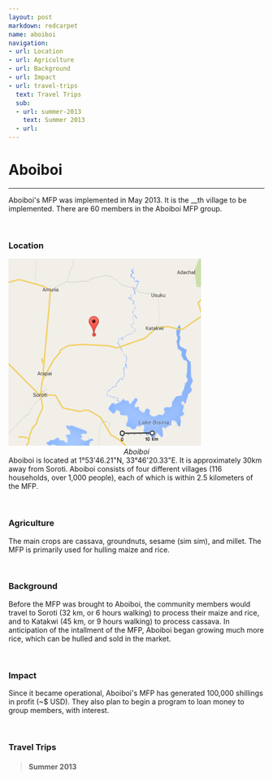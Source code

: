 ```yaml
---
layout: post
markdown: redcarpet
name: aboiboi
navigation:
- url: Location
- url: Agriculture
- url: Background
- url: Impact
- url: travel-trips
  text: Travel Trips
  sub:
  - url: summer-2013
    text: Summer 2013
  - url: 
---
```


# Aboiboi
- - -

Aboiboi's MFP was implemented in May 2013. It is the __th village to be implemented. There are 60 members in the Aboiboi MFP group.

&nbsp;

<a class="anchor" id="Location"></a>
### Location
<div class="row"><div class="col-sm-4">
    <img src="/images/l-aboiboi.png" class="img-responsive img-thumbnail" id="thumb" data-toggle="modal" data-target="#imageModal"><br>
    <center><i>Aboiboi</i></center>
</div><div class="col-sm-8">
Aboiboi is located at 1°53'46.21"N, 33°46'20.33"E. It is approximately 30km away from Soroti. Aboiboi consists of four different villages (116 households, over 1,000 people), each of which is within 2.5 kilometers of the MFP.
</div></div>

&nbsp;

<a class="anchor" id="Agriculture"></a>
### Agriculture 
The main crops are cassava, groundnuts, sesame (sim sim), and millet. The MFP is primarily used for hulling maize and rice.

&nbsp;

<a class="anchor" id="Background"></a>
### Background 
Before the MFP was brought to Aboiboi, the community members would travel to Soroti (32 km, or 6 hours walking) to process their maize and rice, and to Katakwi (45 km, or 9 hours walking) to process cassava. In anticipation of the intallment of the MFP, Aboiboi began growing much more rice, which can be hulled and sold in the market.

&nbsp;

<a class="anchor" id="Impact"></a>
### Impact
Since it became operational, Aboiboi's MFP has generated 100,000 shillings in profit (~$ USD). They also plan to begin a program to loan money to group members, with interest.

&nbsp;

<a class="anchor" id="travel-trips"></a>
### Travel Trips

<a class="summer-2013"></a>
> #### Summer 2013
